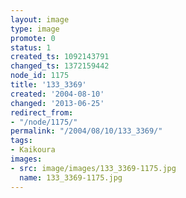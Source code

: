 ```yaml
---
layout: image
type: image
promote: 0
status: 1
created_ts: 1092143791
changed_ts: 1372159442
node_id: 1175
title: '133_3369'
created: '2004-08-10'
changed: '2013-06-25'
redirect_from:
- "/node/1175/"
permalink: "/2004/08/10/133_3369/"
tags:
- Kaikoura
images:
- src: image/images/133_3369-1175.jpg
  name: 133_3369-1175.jpg
---
```


